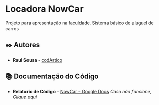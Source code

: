 # Locadora NowCar

Projeto para apresentação na faculdade. Sistema básico de aluguel de carros

## ✒️ Autores

* **Raul Sousa** - [codArtico](https://github.com/codArtico)

## 📚 Documentação do Código

* **Relatorio de Código** - [NowCar - Google Docs](https://bit.ly/documentationNowCar) *Caso não funcione, [Clique aqui](https://docs.google.com/document/d/16Lag-M1VPJL96H4BZ-1GRmU2qp_-CqhSMFWIgvJAu3c/edit?usp=sharing)*
